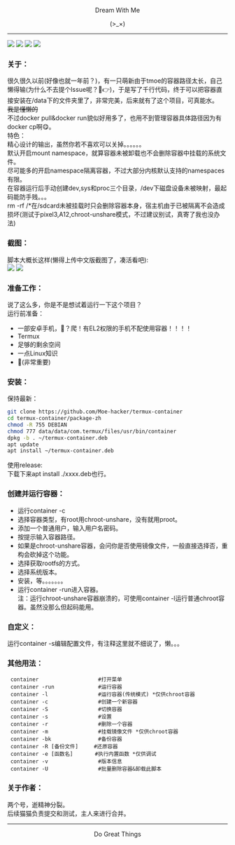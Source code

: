 <p align="center">Dream With Me</p>        
<p align="center">(>_×)</p> 

-----------      

![](https://img.shields.io/github/stars/Moe-hacker/termux-container)
![](https://img.shields.io/github/forks/Moe-hacker/termux-container)
![](https://img.shields.io/github/license/Moe-hacker/termux-container)
![](https://img.shields.io/badge/language-shell-green)
### 关于：      
很久很久以前(好像也就一年前？)，有一只萌新由于tmoe的容器路径太长，自己懒得输(为什么不去提个Issue呢？🤣👉)，于是写了千行代码，终于可以把容器直接安装在/data下的文件夹里了，非常完美，后来就有了这个项目，可真能水。      
~~我是懂懒的~~          
不过docker pull&docker run貌似好用多了，也用不到管理容器具体路径因为有docker cp啊😋。         
特色：      
精心设计的输出，虽然你若不喜欢可以关掉。。。。。。      
默认开启mount namespace，就算容器未被卸载也不会删除容器中挂载的系统文件。      
尽可能多的开启namespace隔离容器，不过大部分内核默认支持的namespaces有限。      
在容器运行后手动创建dev,sys和proc三个目录，/dev下磁盘设备未被映射，最起码能防手贱。。。      
rm -rf /*在/sdcard未被挂载时只会删除容器本身，宿主机由于已被隔离不会造成损坏(测试于pixel3,A12,chroot-unshare模式，不过建议别试，真寄了我也没办法)            
### 截图：      
脚本大概长这样(懒得上传中文版截图了，凑活看吧):      
![](https://github.com/Moe-hacker/termux-container/raw/main/.Screenshots/Screenshot_20221012-185314_Termux.png)
![](https://github.com/Moe-hacker/termux-container/raw/main/.Screenshots/Screenshot_20221012-185209_Termux.png)
### 准备工作：      
说了这么多，你是不是想试着运行一下这个项目？      
运行前准备：      
- 一部安卓手机，🍎？爬！有EL2权限的手机不配使用容器！！！！            
- Termux
- 足够的剩余空间              
- 一点Linux知识
- 🧠(非常重要)      
### 安装：      
保持最新：      
```sh
git clone https://github.com/Moe-hacker/termux-container
cd termux-container/package-zh
chmod -R 755 DEBIAN
chmod 777 data/data/com.termux/files/usr/bin/container
dpkg -b . ~/termux-container.deb
apt update
apt install ~/termux-container.deb
```
使用release:                 
下载下来apt install ./xxxx.deb也行。             
### 创建并运行容器：     
- 运行container -c                 
- 选择容器类型，有root用chroot-unshare，没有就用proot。      
- 添加一个普通用户，输入用户名密码。      
- 按提示输入容器路径。      
- 如果是chroot-unshare容器，会问你是否使用镜像文件，一般直接选择否，重构会砍掉这个功能。      
- 选择获取rootfs的方式。              
- 选择系统版本。
- 安装，等。。。。。。。      
- 运行container -run进入容器。      
注：运行chroot-unshare容器崩溃的，可使用container -l运行普通chroot容器。虽然没那么但起码能用。      
### 自定义：      
运行container -s编辑配置文件，有注释这里就不细说了，懒。。。      
### 其他用法：      
```
 container                   #打开菜单
 container -run              #运行容器
 container -l                #运行容器(传统模式) *仅供chroot容器
 container -c                #创建一个新容器
 container -S                #切换容器
 container -s                #设置
 container -r                #删除一个容器
 container -m                #挂载镜像文件 *仅供chroot容器
 container -bk               #备份容器
 container -R [备份文件]     #还原容器
 container -e [函数名]       #执行内置函数 *仅供调试
 container -v                #版本信息
 container -U                #批量删除容器&卸载此脚本
```
### 关于作者：      
两个号，逝精神分裂。         
后续猫猫负责提交和测试，主人来进行合并。          

-------     
<p align="center">Do Great Things</p>       
